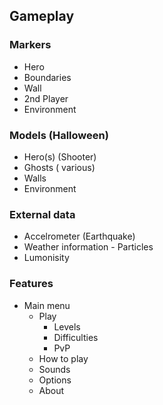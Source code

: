 ## Gameplay

### Markers 
- Hero
- Boundaries
- Wall
- 2nd Player
- Environment

### Models (Halloween)
- Hero(s) (Shooter)
- Ghosts ( various)
- Walls
- Environment

### External data
- Accelrometer (Earthquake)
- Weather information - Particles
- Lumonisity

### Features
- Main menu
	- Play
		- Levels
		- Difficulties
		- PvP
	- How to play
	- Sounds
	- Options
	- About
